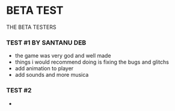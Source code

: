 BETA TEST
====================
THE BETA TESTERS

### TEST #1 BY SANTANU DEB ###
 - the game was very god and well made
 - things i would recommend doing is fixing the bugs and glitchs
 - add animation to player
 - add sounds and more musica


### TEST #2 ###
 - 